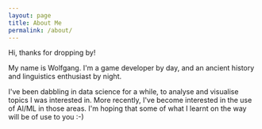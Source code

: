 ```yaml
---
layout: page
title: About Me
permalink: /about/
---
```


Hi, thanks for dropping by!

My name is Wolfgang. I'm a game developer by day, and an ancient history and linguistics enthusiast by night.

I've been dabbling in data science for a while, to analyse and visualise topics I was interested in. More recently, I've become interested in the use of AI/ML in those areas. I'm hoping that some of what I learnt on the way will be of use to you :-)